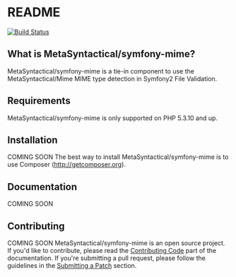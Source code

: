README
======

[![Build Status](https://secure.travis-ci.org/MetaSyntactical/symfony-mime.png?branch=master)](http://travis-ci.org/MetaSyntactical/symfony-mime)

What is MetaSyntactical/symfony-mime?
-----------------------------

MetaSyntactical/symfony-mime is a tie-in component to use the MetaSyntactical/Mime MIME type
detection in Symfony2 File Validation.

Requirements
------------

MetaSyntactical/symfony-mime is only supported on PHP 5.3.10 and up.

Installation
------------

COMING SOON
The best way to install MetaSyntactical/symfony-mime is to use Composer (http://getcomposer.org).

Documentation
-------------

COMING SOON

Contributing
------------

COMING SOON
MetaSyntactical/symfony-mime is an open source project. If you'd like to contribute,
please read the [Contributing Code][1] part of the documentation. If you're
submitting a pull request, please follow the guidelines in the
[Submitting a Patch][2] section.

[1]: http://syntactical-sugar.com/doc/mime/current/contributing/code/index.html
[2]: http://syntactical-sugar.com/doc/mime/current/contributing/code/patches.html#check-list
